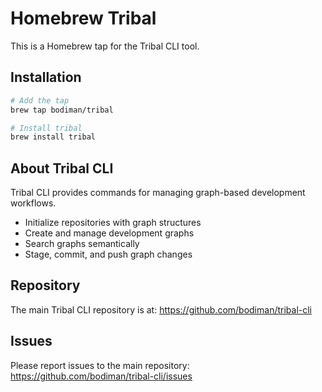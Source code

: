 # Homebrew Tribal

This is a Homebrew tap for the Tribal CLI tool.

## Installation

```bash
# Add the tap
brew tap bodiman/tribal

# Install tribal
brew install tribal
```

## About Tribal CLI

Tribal CLI provides commands for managing graph-based development workflows.

- Initialize repositories with graph structures
- Create and manage development graphs
- Search graphs semantically
- Stage, commit, and push graph changes

## Repository

The main Tribal CLI repository is at: https://github.com/bodiman/tribal-cli

## Issues

Please report issues to the main repository: https://github.com/bodiman/tribal-cli/issues